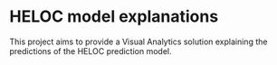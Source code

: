 # HELOC model explanations 

This project aims to provide a Visual Analytics solution explaining the 
predictions of the HELOC prediction model.